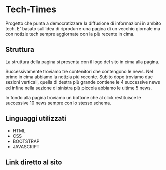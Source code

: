 # Tech-Times

Progetto che punta a democratizzare la diffusione di informazioni in ambito tech.
E' basato sull’idea di riprodurre una pagina di un vecchio giornale ma con notizie tech sempre aggiornate con la più recente in cima.

## Struttura

La struttura della pagina si presenta con il logo del sito in cima alla pagina.

Successivamente troviamo tre contenitori che contengono le news.
Nel primo in cima abbiamo la notizia più recente.
Subito dopo troviamo due sezioni verticali, quella di destra più grande contiene le 4 successive news ed infine nella sezione di sinistra più piccola abbiamo le ultime 5 news.

In fondo alla pagina troviamo un bottone che al click restituisce le successive 10 news sempre con lo stesso schema. 

## Linguaggi utilizzati

- HTML
- CSS
- BOOTSTRAP
- JAVASCRIPT

## Link diretto al sito

 
